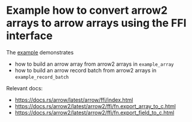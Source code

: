 # Example how to convert arrow2 arrays to arrow arrays using the FFI interface

The [example](src/main.rs) demonstrates

- how to build an arrow array from arrow2 arrays in `example_array`
- how to build an arrow record batch from arrow2 arrays in
  `example_record_batch`

Relevant docs:

- https://docs.rs/arrow/latest/arrow/ffi/index.html
- https://docs.rs/arrow2/latest/arrow2/ffi/fn.export_array_to_c.html
- https://docs.rs/arrow2/latest/arrow2/ffi/fn.export_field_to_c.html
